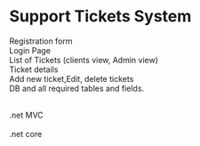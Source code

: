 # Support Tickets System
Registration form<br> 
Login Page<br> 
List of Tickets (clients view, Admin view)<br> 
Ticket details<br> 
Add new ticket,Edit, delete tickets <br> 
DB and all required tables and fields.<br> <br> 

.net MVC <br>  
.net core

